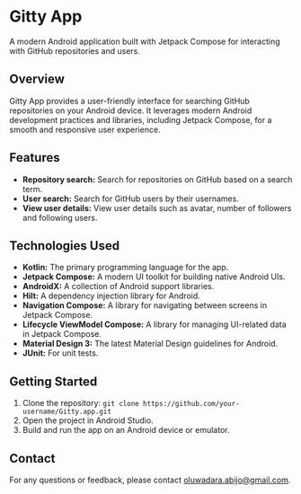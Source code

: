 # Gitty App

A modern Android application built with Jetpack Compose for interacting with GitHub repositories and users.

## Overview

Gitty App provides a user-friendly interface for searching GitHub repositories on your Android device. It leverages modern Android development practices and libraries, including Jetpack Compose, for a smooth and responsive user experience.

## Features

* **Repository search:** Search for repositories on GitHub based on a search term.
* **User search:** Search for GitHub users by their usernames.
* **View user details:** View user details such as avatar, number of followers and following users.

## Technologies Used

* **Kotlin:** The primary programming language for the app.
* **Jetpack Compose:** A modern UI toolkit for building native Android UIs.
* **AndroidX:** A collection of Android support libraries.
* **Hilt:** A dependency injection library for Android.
* **Navigation Compose:** A library for navigating between screens in Jetpack Compose.
* **Lifecycle ViewModel Compose:** A library for managing UI-related data in Jetpack Compose.
* **Material Design 3:** The latest Material Design guidelines for Android.
* **JUnit:** For unit tests.

## Getting Started

1. Clone the repository: `git clone https://github.com/your-username/Gitty.app.git`
2. Open the project in Android Studio.
3. Build and run the app on an Android device or emulator.


## Contact

For any questions or feedback, please contact [oluwadara.abijo@gmail.com](mailto:your-email@example.com).
